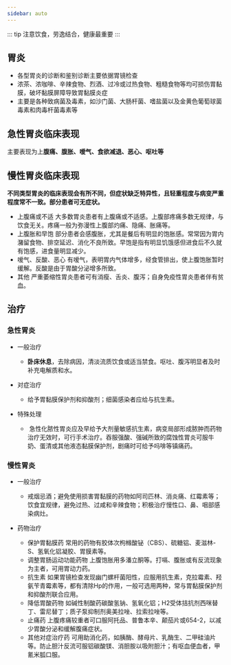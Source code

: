 ```yaml
---
sidebar: auto
---
```


::: tip
注意饮食，劳逸结合，健康最重要
:::

## 胃炎

- 各型胃炎的诊断和鉴别诊断主要依据胃镜检查
- 浓茶、浓咖啡、辛辣食物、烈酒、过冷或过热食物、粗糙食物等均可损伤胃黏膜，破坏黏膜屏障导致胃黏膜炎症
- 主要是各种致病菌及毒素，如沙门菌、大肠杆菌、嗜盐菌以及金黄色葡萄球菌毒素和肉毒杆菌毒素等

## 急性胃炎临床表现

主要表现为上**腹痛、腹胀、嗳气、食欲减退、恶心、呕吐等**

## 慢性胃炎临床表现

**不同类型胃炎的临床表现会有所不同，但症状缺乏特异性，且轻重程度与病变严重程度常不一致。部分患者可无症状。**

- 上腹痛或不适 大多数胃炎患者有上腹痛或不适感。上腹部疼痛多数无规律，与饮食无关。疼痛一般为弥漫性上腹部灼痛、隐痛、胀痛等。
- 上腹胀和早饱 部分患者会感腹胀，尤其是餐后有明显的饱胀感。常常因为胃内潴留食物、排空延迟、消化不良所致。早饱是指有明显饥饿感但进食后不久就有饱感，进食量明显减少。
- 嗳气、反酸、恶心 有嗳气，表明胃内气体增多，经食管排出，使上腹饱胀暂时缓解。反酸是由于胃酸分泌增多所致。
- 其他 严重萎缩性胃炎患者可有消瘦、舌炎、腹泻；自身免疫性胃炎患者伴有贫血。

## 治疗

### 急性胃炎

- 一般治疗 
  - **卧床休息**，去除病因，清淡流质饮食或适当禁食。呕吐、腹泻明显者及时补充电解质和水。

- 对症治疗 
  - 给予胃黏膜保护剂和抑酸剂；细菌感染者应给与抗生素。

- 特殊处理
  -  急性化脓性胃炎应及早给予大剂量敏感抗生素，病变局部形成脓肿而药物治疗无效时，可行手术治疗。吞服强酸、强碱所致的腐蚀性胃炎可服牛奶、蛋清或其他液态黏膜保护剂，剧痛时可给予吗啡等镇痛药。

### 慢性胃炎

- 一般治疗
  - 戒烟忌酒；避免使用损害胃黏膜的药物如阿司匹林、消炎痛、红霉素等；饮食宜规律，避免过热、过咸和辛辣食物；积极治疗慢性口、鼻、咽部感染病灶。

- 药物治疗
  - 保护胃黏膜药 常用的药物有胶体次枸橼酸铋（CBS）、硫糖铝、麦滋林-S、氢氧化铝凝胶、胃膜素等。
  - 调整胃肠运动功能药物 上腹饱胀用多潘立酮等。打嗝、腹胀或有反流现象为主者，可用胃动力药。
  - 抗生素 如果胃镜检查发现幽门螺杆菌阳性，应服用抗生素，克拉霉素、羟氨苄青霉素等，都有清除Hp的作用，一般可选用两种，常与胃黏膜保护剂和抑酸剂联合应用。
  - 降低胃酸药物 如碱性制酸药碳酸氢钠、氢氧化铝；H2受体拮抗剂西咪替丁、雷尼替丁；质子泵抑制剂奥美拉唑、拉索拉唑等。
  - 止痛药 上腹疼痛较重者可口服阿托品、普鲁本辛、颠茄片或654-2，以减少胃酸分泌和缓解腹痛症状。
  - 其他对症治疗药 可用助消化药，如胰酶、酵母片、乳酶生、二甲硅油片等。防止胆汁反流可服铝碳酸镁、消胆胺以吸附胆汁；有呕血便血者，甲氰米胍口服。



